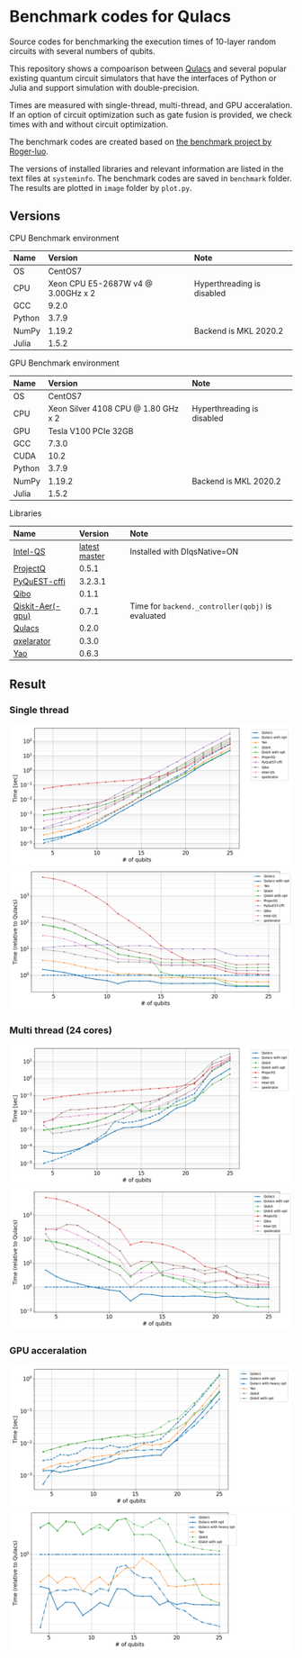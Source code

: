 # Benchmark codes for Qulacs

Source codes for benchmarking the execution times of 10-layer random circuits with several numbers of qubits.

This repository shows a compoarison between [Qulacs](https://github.com/qulacs/qulacs/) and several popular existing quantum circuit simulators that have the interfaces of Python or Julia and support simulation with double-precision. 

Times are measured with single-thread, multi-thread, and GPU acceralation. If an option of circuit optimization such as gate fusion is provided, we check times with and without circuit optimization.

The benchmark codes are created based on [the benchmark project by Roger-luo](https://github.com/Roger-luo/quantum-benchmarks/).

The versions of installed libraries and relevant information are listed in the text files at `systeminfo`. The benchmark codes are saved in `benchmark` folder. The results are plotted in `image` folder by `plot.py`.

## Versions

CPU Benchmark environment 

|Name|Version|Note|
|:--|:--|:--|
|OS|CentOS7||
|CPU|Xeon CPU E5-2687W v4 @ 3.00GHz x 2|Hyperthreading is disabled|
|GCC|9.2.0||
|Python|3.7.9|
|NumPy|1.19.2|Backend is MKL 2020.2|
|Julia|1.5.2|

GPU Benchmark environment 

|Name|Version|Note|
|:--|:--|:--|
|OS|CentOS7||
|CPU|Xeon Silver 4108 CPU @ 1.80 GHz x 2|Hyperthreading is disabled|
|GPU|Tesla V100 PCIe 32GB|
|GCC|7.3.0||
|CUDA|10.2|
|Python|3.7.9|
|NumPy|1.19.2|Backend is MKL 2020.2|
|Julia|1.5.2|

Libraries

|Name|Version|Note|
|:--|:--|:--|
|[Intel-QS](https://github.com/iqusoft/intel-qs)|[latest master](https://github.com/iqusoft/intel-qs/tree/b625e1fb09c5aa3c146cb7129a2a29cdb6ff186a)|Installed with DIqsNative=ON|
|[ProjectQ](https://github.com/ProjectQ-Framework/ProjectQ)|0.5.1|
|[PyQuEST-cffi](https://github.com/HQSquantumsimulations/PyQuEST-cffi)|3.2.3.1|
|[Qibo](https://github.com/Quantum-TII/qibo)|0.1.1||
|[Qiskit-Aer(-gpu)](https://github.com/Qiskit/qiskit-aer)|0.7.1|Time for `backend._controller(qobj)` is evaluated|
|[Qulacs](https://github.com/qulacs/qulacs)|0.2.0|
|[qxelarator](https://github.com/QE-Lab/qx-simulator/tree/develop/qxelarator)|0.3.0|
|[Yao](https://github.com/QuantumBFS/Yao.jl)|0.6.3|

## Result

### Single thread 
![Single thread results](./image/fig_compare_singlethread.png)
![Single thread ratio](./image/fig_ratio_singlethread.png)

### Multi thread (24 cores)
![Mutli-thread results](./image/fig_compare_multithread.png)
![Multi-thread ratio](./image/fig_ratio_multithread.png)

### GPU acceralation
![GPU results](./image/fig_compare_gpu.png)
![GPU ratio](./image/fig_ratio_gpu.png)
